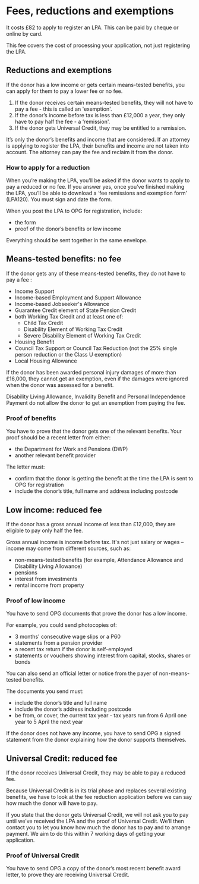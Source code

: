# Fees, reductions and exemptions

It costs £82 to apply to register an LPA. This can be paid by cheque or online by card.

This fee covers the cost of processing your application, not just registering the LPA.

## Reductions and exemptions

If the donor has a low income or gets certain means-tested benefits, you can apply for them to pay a lower fee or no fee.

1. If the donor receives certain means-tested benefits, they will not have to pay a fee - this is called an 'exemption'.
2. If the donor’s income before tax is less than £12,000 a year, they only have to pay half the fee - a ‘remission'.
3. If the donor gets Universal Credit, they may be entitled to a remission.

It’s only the donor’s benefits and income that are considered. If an attorney is applying to register the LPA, their benefits and income are not taken into account. The attorney can pay the fee and reclaim it from the donor.

### How to apply for a reduction

When you’re making the LPA, you’ll be asked if the donor wants to apply to pay a reduced or no fee. If you answer yes, once you’ve finished making the LPA, you’ll be able to download a ‘fee remissions and exemption form’ (LPA120). You must sign and date the form.

When you post the LPA to OPG for registration, include:

* the  form
* proof of the donor’s benefits or low income

Everything should be sent together in the same envelope.

## Means-tested benefits: no fee

If the donor gets any of these means-tested benefits, they do not have to pay a fee :

* Income Support
* Income-based Employment and Support Allowance
* Income-based Jobseeker's Allowance
* Guarantee Credit element of State Pension Credit
* both Working Tax Credit and at least one of:
    * Child Tax Credit
    * Disability Element of Working Tax Credit
    * Severe Disability Element of Working Tax Credit
* Housing Benefit
* Council Tax Support or Council Tax Reduction (not the 25% single person reduction or the Class U exemption)
* Local Housing Allowance

If the donor has been awarded personal injury damages of more than £16,000, they cannot get an exemption, even if the damages were ignored when the donor was assessed for a benefit.

Disability Living Allowance, Invalidity Benefit and Personal Independence Payment do not allow the donor to get an exemption from paying the fee.

### Proof of benefits

You have to prove that the donor gets one of the relevant benefits. Your proof should be a recent letter from either:

* the Department for Work and Pensions (DWP)
* another relevant benefit provider

The letter must:

* confirm that the donor is getting the benefit at the time the LPA is sent to OPG for registration
* include the donor’s title, full name and address including postcode

## Low income: reduced fee

If the donor has a gross annual income of less than £12,000, they are eligible to pay only half the fee.

Gross annual income is income before tax. It's not just salary or wages – income may come from different sources, such as:

* non-means-tested benefits (for example, Attendance Allowance and Disability Living Allowance)
* pensions
* interest from investments
* rental income from property

### Proof of low income

You have to send OPG documents that prove the donor has a low income.

For example, you could send photocopies of:

* 3 months' consecutive wage slips or a P60
* statements from a pension provider
* a recent tax return if the donor is self-employed
* statements or vouchers showing interest from capital, stocks, shares or bonds

You can also send an official letter or notice from the payer of non-means-tested benefits.

The documents you send must:

* include the donor’s title and full name
* include the donor’s address including postcode
* be from, or cover, the current tax year - tax years run from 6 April one year to 5 April the next year

If the donor does not have any income, you have to send OPG a signed statement from the donor explaining how the donor supports themselves.

## Universal Credit: reduced fee

If the donor receives Universal Credit, they may be able to pay a reduced fee.

Because Universal Credit is in its trial phase and replaces several existing benefits, we have to look at the fee reduction application before we can say how much the donor will have to pay.

If you state that the donor gets Universal Credit, we will not ask you to pay until we’ve received the LPA and the proof of Universal Credit. We’ll then contact you to let you know how much the donor has to pay and to arrange payment. We aim to do this within 7 working days of getting your application.

### Proof of Universal Credit

You have to send OPG a copy of the donor’s most recent benefit award letter, to prove they are receiving Universal Credit.
